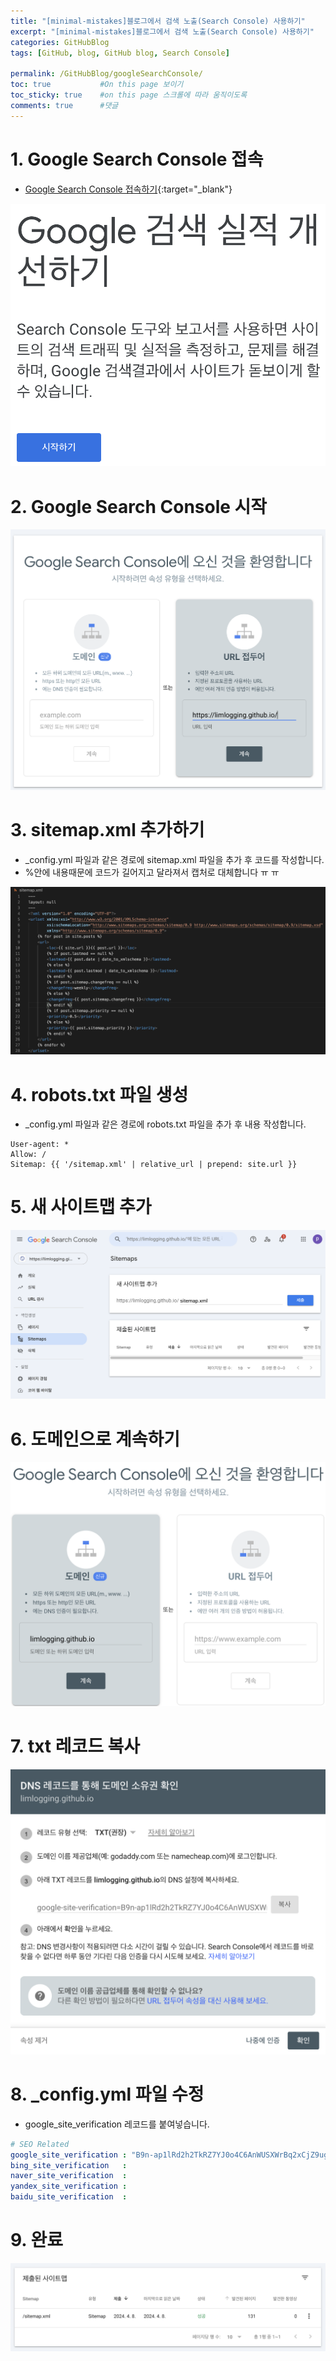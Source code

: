```yaml
---
title: "[minimal-mistakes]블로그에서 검색 노출(Search Console) 사용하기"
excerpt: "[minimal-mistakes]블로그에서 검색 노출(Search Console) 사용하기"
categories: GitHubBlog
tags: [GitHub, blog, GitHub blog, Search Console]

permalink: /GitHubBlog/googleSearchConsole/  
toc: true           #On this page 보이기 
toc_sticky: true    #on this page 스크롤에 따라 움직이도록 
comments: true      #댓글
--- 
```


# 1. Google Search Console 접속  
- [Google Search Console 접속하기](https://search.google.com/search-console/welcome?utm_source=about-page){:target="_blank"}

![](../../assets/images/categories/githubblog/2024-04-08-googleSearchConsole1.png)

# 2. Google Search Console 시작 

![](../../assets/images/categories/githubblog/2024-04-08-googleSearchConsole2.png)

# 3. sitemap.xml 추가하기 
- _config.yml 파일과 같은 경로에 sitemap.xml 파일을 추가 후 코드를 작성합니다. 
- %안에 내용때문에 코드가 길어지고 달라져서 캡처로 대체합니다 ㅠ ㅠ 

 ![](../../assets/images/categories/githubblog/2024-04-08-googleSearchConsole7.png)

# 4. robots.txt 파일 생성 
- _config.yml 파일과 같은 경로에 robots.txt 파일을 추가 후 내용 작성합니다. 

``` 
User-agent: *
Allow: /
Sitemap: {{ '/sitemap.xml' | relative_url | prepend: site.url }}
```

# 5. 새 사이트맵 추가   
![](../../assets/images/categories/githubblog/2024-04-08-googleSearchConsole3.png)

# 6. 도메인으로 계속하기 
![](../../assets/images/categories/githubblog/2024-04-08-googleSearchConsole4.png)

# 7. txt 레코드 복사 
![](../../assets/images/categories/githubblog/2024-04-08-googleSearchConsole5.png)

# 8. _config.yml 파일 수정 
- google_site_verification 레코드를 붙여넣습니다. 

``` yml
# SEO Related
google_site_verification : "B9n-ap1lRd2h2TkRZ7YJ0o4C6AnWUSXWrBq2xCjZ9ug"
bing_site_verification   :
naver_site_verification  :
yandex_site_verification :
baidu_site_verification  :
```

# 9. 완료
![](../../assets/images/categories/githubblog/2024-04-08-googleSearchConsole6.png)